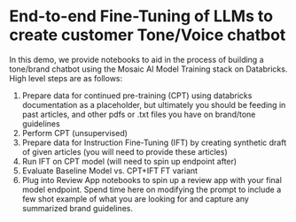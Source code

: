 # End-to-end Fine-Tuning of LLMs to create customer Tone/Voice chatbot

In this demo, we provide notebooks to aid in the process of building a tone/brand chatbot using the Mosaic AI Model Training stack on Databricks. High level steps are as follows:

1. Prepare data for continued pre-training (CPT) using databricks documentation as a placeholder, but ultimately you should be feeding in past articles, and other pdfs or .txt files you have on brand/tone guidelines
2. Perform CPT (unsupervised)
3. Prepare data for Instruction Fine-Tuning (IFT) by creating synthetic draft of given articles (you will need to provide these articles)
4. Run IFT on CPT model (will need to spin up endpoint after)
5. Evaluate Baseline Model vs. CPT+IFT FT variant
6. Plug into Review App notebooks to spin up a review app with your final model endpoint. Spend time here on modifying the prompt to include a few shot example of what you are looking for and capture any summarized brand guidelines. 